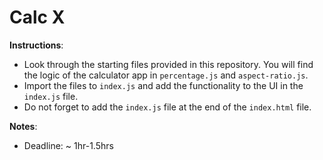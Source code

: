 # Calc X

**Instructions**:
* Look through the starting files provided in this repository. You will find the logic of the calculator app in `percentage.js` and `aspect-ratio.js`. 
* Import the files to `index.js` and add the functionality to the UI in the `index.js` file.
* Do not forget to add the `index.js` file at the end of the `index.html` file.

**Notes**:
* Deadline: ~ 1hr-1.5hrs

